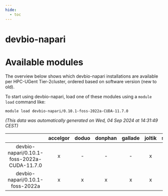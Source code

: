 ```yaml
---
hide:
  - toc
---
```


devbio-napari
=============

# Available modules


The overview below shows which devbio-napari installations are available per HPC-UGent Tier-2cluster, ordered based on software version (new to old).

To start using devbio-napari, load one of these modules using a `module load` command like:

```shell
module load devbio-napari/0.10.1-foss-2022a-CUDA-11.7.0
```

*(This data was automatically generated on Wed, 04 Sep 2024 at 14:31:49 CEST)*  

| |accelgor|doduo|donphan|gallade|joltik|shinx|skitty|
| :---: | :---: | :---: | :---: | :---: | :---: | :---: | :---: |
|devbio-napari/0.10.1-foss-2022a-CUDA-11.7.0|x|-|-|-|x|-|-|
|devbio-napari/0.10.1-foss-2022a|x|x|x|x|x|-|x|
